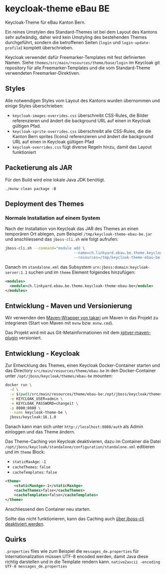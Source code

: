 # keycloak-theme eBau BE

Keycloak-Theme für eBau Kanton Bern.

Ein reines Umstylen des Standard-Themes ist bei dem Layout des Kantons sehr aufwändig, daher wird kein Umstyling
des bestehenden Themes durchgeführt, sondern die betroffenen Seiten (`login` und `login-update-profile`) komplett
überschrieben.

Keycloak verwendet dafür Freemarker-Templates mit fest definierten Namen. Siehe
`themes/src/main/resources/theme/base/login` im Keycloak git repository für alle Freemarker-Templates und die
vom Standard-Theme verwendeten Freemarker-Direktiven.

## Styles

Alle notwendigen Styles vom Layout des Kantons wurden übernommen und einige Styles überschrieben:

* `keycloak-images-overrides.css` überschreibt CSS-Rules, die Bilder referenzieren und ändert die background URL
  auf einen in Keycloak gültigen Pfad.
* `keycloak-sprite-overrides.css` überschreibt alle CSS-Rules, die die Kanton Bern sprites (Icons) referenzieren und
  ändert die background URL auf einen in Keycloak gültigen Pfad
* `keycloak-overrides.css` fügt diverse Regeln hinzu, damit das Layout funktioniert

## Packetierung als JAR

Für den Build wird eine lokale Java JDK benötigt.

```
./mvnw clean package -B
```

## Deployment des Themes

### Normale Installation auf einem System

Nach der Installation von Keycloak das JAR des Themes an einen temporären Ort ablegen, zum Beispiel
`/tmp/keycloak-theme-ebau-be.jar` und anschliessend das `jboss-cli.sh` wie folgt aufrufen:

```bash
jboss-cli.sh --command="module add \
                               --name=ch.linkyard.ebau.be.theme.keycloak-theme-ebau-be \
                               --resources=/tmp/keycloak-theme-ebau-be.jar"
```

Danach im `standalone.xml` das Subsystem `urn:jboss:domain:keycloak-server:1.1` suchen und im
`theme` Element folgendes hinzufügen:

```xml
<modules>
  <module>ch.linkyard.ebau.be.theme.keycloak-theme-ebau-be</module>
</modules>
```

## Entwicklung - Maven und Versionierung

Wir verwenden den [Maven-Wrapper von takari](https://github.com/takari/maven-wrapper) um Maven in das Projekt zu
integrieren (Start von Maven mit `mvnw` bzw. `mvnw.cmd`).

Das Projekt wird mit aus Git-Metainformationen mit dem
[jgitver-maven-plugin](https://github.com/jgitver/jgitver-maven-plugin) versioniert.

## Entwicklung - Keycloak

Zur Entwicklung des Themes, einen Keycloak Docker-Container starten und das Directory
`src/main/resources/theme/ebau-be` in den Docker-Container unter `/opt/jboss/keycloak/themes/ebau-be`
mounten:

```bash
docker run \
  -d \
  -v $(pwd)/src/main/resources/theme/ebau-be:/opt/jboss/keycloak/themes/ebau-be \
  -e KEYCLOAK_USER=admin \
  -e KEYCLOAK_PASSWORD=changeit \
  -p 8080:8080 \
  --name keycloak-theme-be \
  jboss/keycloak:16.1.0
```

Danach kann man sich unter `http://localhost:8080/auth` als Admin einloggen und das Theme ändern.

Das Theme-Caching von Keycloak deaktivieren, dazu im Container die Datei
`/opt/jboss/keycloak/standalone/configuration/standalone.xml` editieren und im `theme` Block:

* `staticMaxAge`: `-1`
* `cacheThemes`: `false`
* `cacheTemplates`: `false`

```xml
<theme>
    <staticMaxAge>-1</staticMaxAge>
    <cacheThemes>false</cacheThemes>
    <cacheTemplates>false</cacheTemplates>
</theme>
```

Anschliessend den Container neu starten.

Sollte das nicht funktionieren, kann das Caching auch [über jboss-cli deaktiviert werden](https://keycloakthemes.com/blog/how-to-turn-off-the-keycloak-theme-cache).

## Quirks

`.properties` files wie zum Beispiel die `messages_de.properties` für Internationalization müssen UTF-8 encoded werden, damit Java diese richtig darstellen und in die Template rendern kann.
`native2ascii -encoding UTF-8 messages_de.properties`
